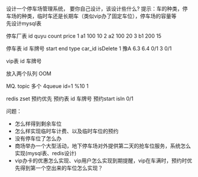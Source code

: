 设计一个停车场管理系统，
要你自己设计，该设计些什么?
提示：车的种类，停车场的种类，临时车还是长期车（类似vip办了固定车位），停车场的容量等<br>
先设计mysql表


停车厂表
id quyu count price
1   a1   100  10
2   a2   100  20
3   b1   200  15

停车表
id 车牌号 start end  type car_id isDelete
1  豫A     6.3  6.4  0/1   3       0/1

vip表
id 车牌号 


放入两个队列
OOM

MQ. topic 多个 4queue id=1 %10 1

redis zset 预约优先
预约表 
id 车牌号 预约start isIn
                    0/1


问题：  
* 怎么样得到剩余车位
* 怎么样实现临时车计费、以及临时车位的预约
* 没有停车位了怎么办
* 商场举办一个大型活动，地下停车场对外提供第二天的抢车位服务，系统怎么实现(mysql表、redis设计)
*  vip办卡的优惠怎么实现、vip用户怎么实现到期提醒，vip在车满时，预约时优先得到第一个空出来的车位怎么实现？